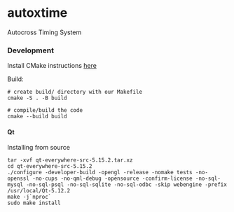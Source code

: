 # autoxtime
Autocross Timing System


### Development

Install CMake instructions [here](https://cmake.org/install/)

Build:
```shell
# create build/ directory with our Makefile
cmake -S . -B build

# compile/build the code
cmake --build build
```

#### Qt

Installing from source
```shell
tar -xvf qt-everywhere-src-5.15.2.tar.xz
cd qt-everywhere-src-5.15.2
./configure -developer-build -opengl -release -nomake tests -no-openssl -no-cups -no-qml-debug -opensource -confirm-license -no-sql-mysql -no-sql-psql -no-sql-sqlite -no-sql-odbc -skip webengine -prefix /usr/local/Qt-5.12.2
make -j`nproc`
sudo make install
```
